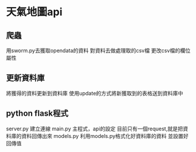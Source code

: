 # 天氣地圖api

## 爬蟲
用sworm.py去獲取opendata的資料
對資料去做處理取的csv檔
更改csv檔的欄位屬性

## 更新資料庫
將獲得的資料更新到資料庫
使用update的方式將新獲取到的表格送到資料庫中

## python flask程式
server.py
建立連線
main.py
主程式，api的設定
目前只有一個request,就是把資料庫的資料回傳出來
models.py
利用models.py格式化好資料庫的資料
並設置好回傳值